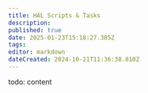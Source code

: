 ```yaml
---
title: HAL Scripts & Tasks
description: 
published: true
date: 2025-01-23T15:18:27.385Z
tags: 
editor: markdown
dateCreated: 2024-10-21T11:36:38.810Z
---
```


todo: content